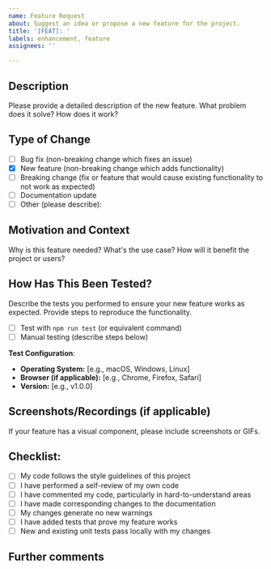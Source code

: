 ```yaml
---
name: Feature Request
about: Suggest an idea or propose a new feature for the project.
title: '[FEAT]: '
labels: enhancement, feature
assignees: ''

---
```


## Description

Please provide a detailed description of the new feature. What problem does it solve? How does it work?

## Type of Change

- [ ] Bug fix (non-breaking change which fixes an issue)
- [x] New feature (non-breaking change which adds functionality)
- [ ] Breaking change (fix or feature that would cause existing functionality to not work as expected)
- [ ] Documentation update
- [ ] Other (please describe):

## Motivation and Context

Why is this feature needed? What's the use case? How will it benefit the project or users?

## How Has This Been Tested?

Describe the tests you performed to ensure your new feature works as expected. Provide steps to reproduce the functionality.

- [ ] Test with `npm run test` (or equivalent command)
- [ ] Manual testing (describe steps below)

**Test Configuration**:
* **Operating System:** [e.g., macOS, Windows, Linux]
* **Browser (if applicable):** [e.g., Chrome, Firefox, Safari]
* **Version:** [e.g., v1.0.0]

## Screenshots/Recordings (if applicable)

If your feature has a visual component, please include screenshots or GIFs.

## Checklist:

- [ ] My code follows the style guidelines of this project
- [ ] I have performed a self-review of my own code
- [ ] I have commented my code, particularly in hard-to-understand areas
- [ ] I have made corresponding changes to the documentation
- [ ] My changes generate no new warnings
- [ ] I have added tests that prove my feature works
- [ ] New and existing unit tests pass locally with my changes

## Further comments